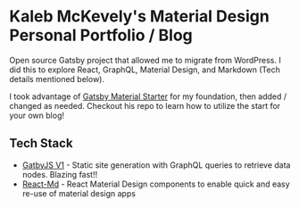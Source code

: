 # Kaleb McKevely's Material Design Personal Portfolio / Blog

Open source Gatsby project that allowed me to migrate from WordPress. I did this to explore React, GraphQL, Material Design, and Markdown (Tech details mentioned below).

I took advantage of [Gatsby Material Starter](https://github.com/Vagr9K/gatsby-material-starter) for my foundation, then added / changed as needed. Checkout his repo to learn how to utilize the start for your own blog!

## Tech Stack

* [GatbyJS V1](https://www.gatsbyjs.org/) - Static site generation with GraphQL queries to retrieve data nodes. Blazing fast!!
* [React-Md](https://react-md.mlaursen.com/) - React Material Design components to enable quick and easy re-use of material design apps


